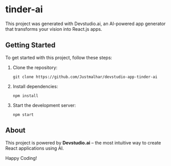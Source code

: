 
# tinder-ai
This project was generated with Devstudio.ai, an AI-powered app generator that transforms your vision into React.js apps.

## Getting Started
To get started with this project, follow these steps:

1. Clone the repository:
   ```
   git clone https://github.com/Justmalhar/devstudio-app-tinder-ai
   ```

2. Install dependencies:
   ```
   npm install
   ```

3. Start the development server:
   ```
   npm start
   ```

## About
This project is powered by **Devstudio.ai** – the most intuitive way to create React applications using AI.

Happy Coding!
        